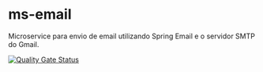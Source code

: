 # ms-email
Microservice para envio de email utilizando Spring Email e o servidor SMTP do Gmail.

[![Quality Gate Status](https://sonarcloud.io/api/project_badges/measure?project=fernandoguide_ms-email&metric=alert_status)](https://sonarcloud.io/summary/new_code?id=fernandoguide_ms-email)
